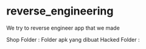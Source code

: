 # reverse_engineering
We try to reverse engineer app that we made 

Shop Folder : Folder apk yang dibuat
Hacked Folder : 
